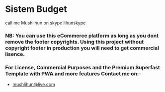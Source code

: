 # Sistem Budget
call me Mushlihun on skype lihunskype
### NB: You can use this eCommerce platform as long as you dont remove the footer copyrights. Using this project without copyright footer in production you will need to get commercial lisence.

### For License, Commercial Purposes and the Premium Superfast Template with PWA and more features Contact me on:-
- mushlihun@live.com